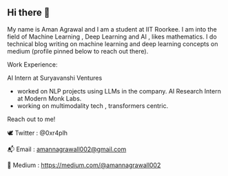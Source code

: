 ## Hi there 👋

My name is Aman Agrawal and I am a student at IIT Roorkee. I am into the field of Machine Learning , Deep Learning and AI , likes mathematics.
I do technical blog writing on machine learning and deep learning concepts on medium (profile pinned below to reach out there).

Work Experience:

AI Intern at Suryavanshi Ventures
- worked on NLP projects using LLMs in the company.
AI Research Intern at Modern Monk Labs.
- working on multimodality tech , transformers centric.

Reach out to me!

🕊️ Twitter : @0xr4plh 

📬 Email : amannagrawall002@gmail.com

💬 Medium : https://medium.com/@amannagrawall002



<!--
**0xr4plh/0xr4plh** is a ✨ _special_ ✨ repository because its `README.md` (this file) appears on your GitHub profile.

Here are some ideas to get you started:

- 🔭 I’m currently working on ...
- 🌱 I’m currently learning ...
- 👯 I’m looking to collaborate on ...
- 🤔 I’m looking for help with ...
- 💬 Ask me about ...
- 📫 How to reach me: ...
- 😄 Pronouns: ...
- ⚡ Fun fact: ...
-->
